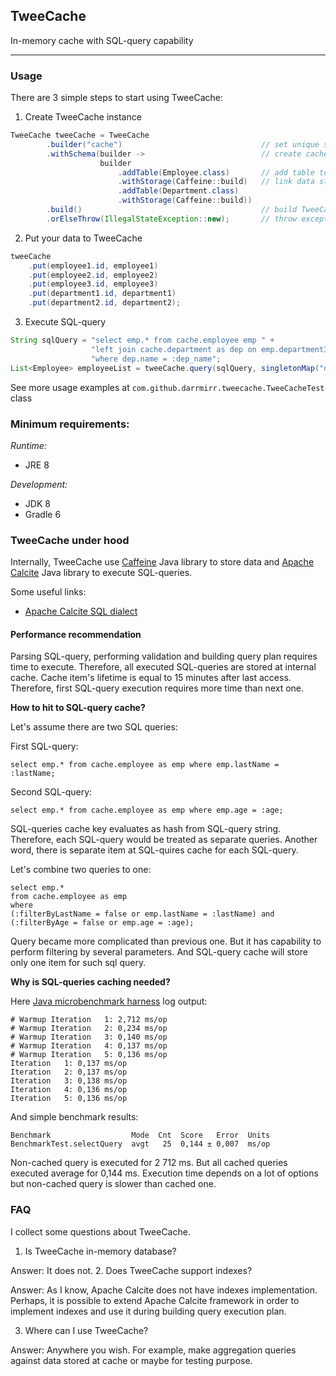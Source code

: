 ## TweeCache
In-memory cache with SQL-query capability
***

### Usage

There are 3 simple steps to start using TweeCache:

1. Create TweeCache instance
```java
TweeCache tweeCache = TweeCache
        .builder("cache")                               // set unique schema name
        .withSchema(builder ->                          // create cache schema
                    builder
                        .addTable(Employee.class)       // add table to schema
                        .withStorage(Caffeine::build)   // link data storage to table
                        .addTable(Department.class)
                        .withStorage(Caffeine::build))
        .build()                                        // build TweeCache
        .orElseThrow(IllegalStateException::new);       // throw exception if something goes wrong
```
2. Put your data to TweeCache
```java
tweeCache
    .put(employee1.id, employee1)
    .put(employee2.id, employee2)
    .put(employee3.id, employee3)
    .put(department1.id, department1)
    .put(department2.id, department2);
```
3. Execute SQL-query
```java
String sqlQuery = "select emp.* from cache.employee emp " +
                  "left join cache.department as dep on emp.departmentId = dep.id " +
                  "where dep.name = :dep_name";
List<Employee> employeeList = tweeCache.query(sqlQuery, singletonMap("dep_name", "IT department"), employeeRowMapper());
```

See more usage examples at `com.github.darrmirr.tweecache.TweeCacheTest` class

### Minimum requirements:

*Runtime:*
- JRE 8

*Development:*
- JDK 8
- Gradle 6

### TweeCache under hood

Internally, TweeCache use [Caffeine](https://github.com/ben-manes/caffeine) Java library to store data and [Apache Calcite](https://calcite.apache.org) Java library to execute SQL-queries.

Some useful links:
- [Apache Calcite SQL dialect](https://calcite.apache.org/docs/reference.html)

#### Performance recommendation

Parsing SQL-query, performing validation and building query plan requires time to execute. Therefore, all executed SQL-queries are stored at internal cache. Cache item's lifetime is equal to 15 minutes after last access. Therefore, first SQL-query execution requires more time than next one. 

**How to hit to SQL-query cache?**

Let's assume there are two SQL queries:

First SQL-query:
```sqlite-psql
select emp.* from cache.employee as emp where emp.lastName = :lastName;
```
Second SQL-query:
```sqlite-psql
select emp.* from cache.employee as emp where emp.age = :age;
```
SQL-queries cache key evaluates as hash from SQL-query string. Therefore, each SQL-query would be treated as separate queries. Another word, there is separate item at SQL-quires cache for each SQL-query.

Let's combine two queries to one:
```sqlite-psql
select emp.* 
from cache.employee as emp 
where 
(:filterByLastName = false or emp.lastName = :lastName) and 
(:filterByAge = false or emp.age = :age);
```
Query became more complicated than previous one. But it has capability to perform filtering by several parameters. And SQL-query cache will store only one item for such sql query.

**Why is SQL-queries caching needed?**

Here [Java microbenchmark harness](https://openjdk.java.net/projects/code-tools/jmh/) log output:

```
# Warmup Iteration   1: 2,712 ms/op
# Warmup Iteration   2: 0,234 ms/op
# Warmup Iteration   3: 0,140 ms/op
# Warmup Iteration   4: 0,137 ms/op
# Warmup Iteration   5: 0,136 ms/op
Iteration   1: 0,137 ms/op
Iteration   2: 0,137 ms/op
Iteration   3: 0,138 ms/op
Iteration   4: 0,136 ms/op
Iteration   5: 0,136 ms/op
```

And simple benchmark results:
```
Benchmark                  Mode  Cnt  Score   Error  Units
BenchmarkTest.selectQuery  avgt   25  0,144 ± 0,007  ms/op
```

Non-cached query is executed for 2 712 ms. But all cached queries executed average for 0,144 ms. Execution time depends on a lot of options but non-cached query is slower than cached one.

### FAQ

I collect some questions about TweeCache. 

1. Is TweeCache in-memory database?

Answer: It does not.
2. Does TweeCache support indexes?

Answer: 
As I know, Apache Calcite does not have indexes implementation. Perhaps, it is possible to extend Apache Calcite framework in order to implement indexes and use it during building query execution plan.

3. Where can I use TweeCache?

Answer: Anywhere you wish. For example, make aggregation queries against data stored at cache or maybe for testing purpose.